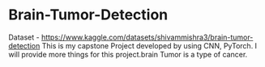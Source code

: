 # Brain-Tumor-Detection
Dataset - https://www.kaggle.com/datasets/shivammishra3/brain-tumor-detection
This is my capstone Project developed by using CNN, PyTorch. I will provide more things for this project.brain Tumor is a type of cancer.
